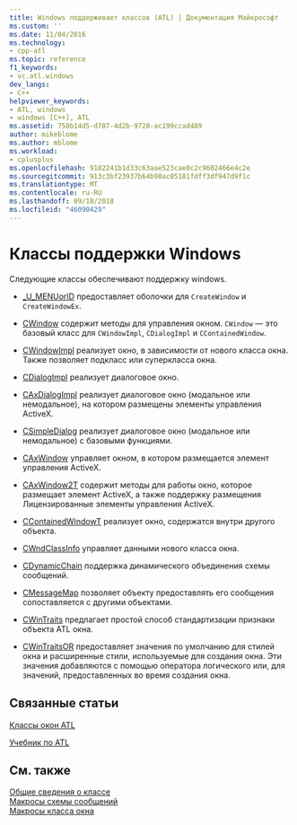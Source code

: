 ```yaml
---
title: Windows поддерживает классов (ATL) | Документация Майкрософт
ms.custom: ''
ms.date: 11/04/2016
ms.technology:
- cpp-atl
ms.topic: reference
f1_keywords:
- vc.atl.windows
dev_langs:
- C++
helpviewer_keywords:
- ATL, windows
- windows [C++], ATL
ms.assetid: 750b14d5-d787-4d2b-9728-ac199ccad489
author: mikeblome
ms.author: mblome
ms.workload:
- cplusplus
ms.openlocfilehash: 9182241b1d33c63aae523cae0c2c9602466e4c2e
ms.sourcegitcommit: 913c3bf23937b64b90ac05181fdff3df947d9f1c
ms.translationtype: MT
ms.contentlocale: ru-RU
ms.lasthandoff: 09/18/2018
ms.locfileid: "46090429"
---
```

# <a name="windows-support-classes"></a>Классы поддержки Windows

Следующие классы обеспечивают поддержку windows.

- [_U_MENUorID](../atl/reference/u-menuorid-class.md) предоставляет оболочки для `CreateWindow` и `CreateWindowEx`.

- [CWindow](../atl/reference/cwindow-class.md) содержит методы для управления окном. `CWindow` — это базовый класс для `CWindowImpl`, `CDialogImpl` и `CContainedWindow`.

- [CWindowImpl](../atl/reference/cwindowimpl-class.md) реализует окно, в зависимости от нового класса окна. Также позволяет подкласс или суперкласса окна.

- [CDialogImpl](../atl/reference/cdialogimpl-class.md) реализует диалоговое окно.

- [CAxDialogImpl](../atl/reference/caxdialogimpl-class.md) реализует диалоговое окно (модальное или немодальное), на котором размещены элементы управления ActiveX.

- [CSimpleDialog](../atl/reference/csimpledialog-class.md) реализует диалоговое окно (модальное или немодальное) с базовыми функциями.

- [CAxWindow](../atl/reference/caxwindow-class.md) управляет окном, в котором размещается элемент управления ActiveX.

- [CAxWindow2T](../atl/reference/caxwindow2t-class.md) содержит методы для работы окно, которое размещает элемент ActiveX, а также поддержку размещения Лицензированные элементы управления ActiveX.

- [CContainedWindowT](../atl/reference/ccontainedwindowt-class.md) реализует окно, содержатся внутри другого объекта.

- [CWndClassInfo](../atl/reference/cwndclassinfo-class.md) управляет данными нового класса окна.

- [CDynamicChain](../atl/reference/cdynamicchain-class.md) поддержка динамического объединения схемы сообщений.

- [CMessageMap](../atl/reference/cmessagemap-class.md) позволяет объекту предоставлять его сообщения сопоставляется с другими объектами.

- [CWinTraits](../atl/reference/cwintraits-class.md) предлагает простой способ стандартизации признаки объекта ATL окна.

- [CWinTraitsOR](../atl/reference/cwintraitsor-class.md) предоставляет значения по умолчанию для стилей окна и расширенные стили, используемые для создания окна. Эти значения добавляются с помощью оператора логического или, для значений, предоставленных во время создания окна.

## <a name="related-articles"></a>Связанные статьи

[Классы окон ATL](../atl/atl-window-classes.md)

[Учебник по ATL](../atl/active-template-library-atl-tutorial.md)

## <a name="see-also"></a>См. также

[Общие сведения о классе](../atl/atl-class-overview.md)<br/>
[Макросы схемы сообщений](../atl/reference/message-map-macros-atl.md)<br/>
[Макросы класса окна](../atl/reference/window-class-macros.md)

